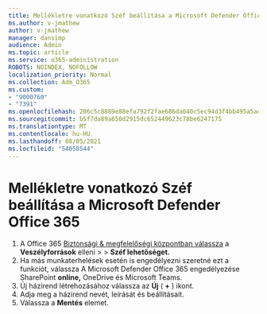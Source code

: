 ```yaml
---
title: Mellékletre vonatkozó Széf beállítása a Microsoft Defender Office 365
ms.author: v-jmathew
author: v-jmathew
manager: dansimp
audience: Admin
ms.topic: article
ms.service: o365-administration
ROBOTS: NOINDEX, NOFOLLOW
localization_priority: Normal
ms.collection: Adm_O365
ms.custom:
- "9000760"
- "7391"
ms.openlocfilehash: 206c5c8889e88efa792f2fae686da040c5ec94d3f4bb495a5ac5cca59e455e64
ms.sourcegitcommit: b5f7da89a650d2915dc652449623c78be6247175
ms.translationtype: MT
ms.contentlocale: hu-HU
ms.lasthandoff: 08/05/2021
ms.locfileid: "54058544"
---
```

# <a name="set-up-safe-attachment-policies-in-microsoft-defender-for-office-365"></a>Mellékletre vonatkozó Széf beállítása a Microsoft Defender Office 365

1. A Office 365 [Biztonsági & megfelelőségi központban válassza](https://go.microsoft.com/fwlink/p/?linkid=2077143) a **Veszélyforrások** elleni  >    >  **Széf lehetőséget.**
2. Ha más munkaterhelések esetén is engedélyezni szeretné ezt a funkciót, válassza A Microsoft Defender Office 365 engedélyezése SharePoint **online,** OneDrive és Microsoft Teams.
3. Új házirend létrehozásához válassza az **Új** ( **+** ) ikont.
4. Adja meg a házirend nevét, leírását és beállításait.
5. Válassza a **Mentés** elemet.
